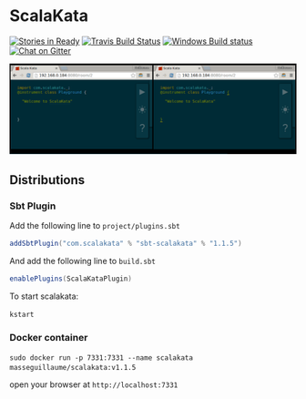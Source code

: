 # ScalaKata

[![Stories in Ready](https://img.shields.io/waffle/label/MasseGuillaume/ScalaKata2.svg?style=flat-square)](https://waffle.io/MasseGuillaume/ScalaKata2) 
[![Travis Build Status](https://img.shields.io/travis/MasseGuillaume/ScalaKata2.svg?style=flat-square)](https://travis-ci.org/MasseGuillaume/ScalaKata2) 
[![Windows Build status](https://img.shields.io/appveyor/ci/MasseGuillaume/ScalaKata2.svg?style=flat-square)](https://ci.appveyor.com/project/MasseGuillaume/scalakata2/branch/master) 
[![Chat on Gitter](https://badges.gitter.im/Join%20Chat.svg)](https://gitter.im/MasseGuillaume/ScalaKata2) 

![Demo](/misc/demo.gif)

## Distributions

### Sbt Plugin

Add the following line to `project/plugins.sbt`

```scala
addSbtPlugin("com.scalakata" % "sbt-scalakata" % "1.1.5")
```

And add the following line to `build.sbt`

```scala
enablePlugins(ScalaKataPlugin)
```

To start scalakata:

`kstart`

### Docker container

`sudo docker run -p 7331:7331 --name scalakata masseguillaume/scalakata:v1.1.5`

open your browser at `http://localhost:7331`
